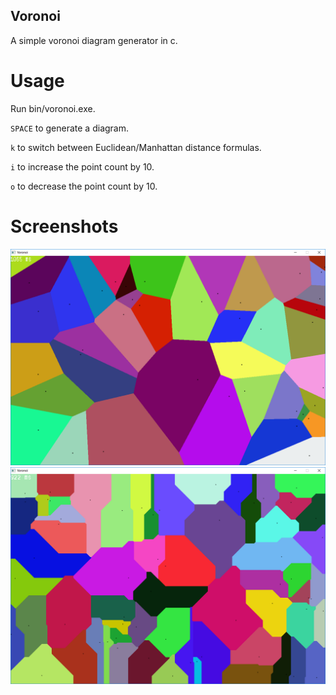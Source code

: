 ## Voronoi
A simple voronoi diagram generator in c.

# Usage
Run bin/voronoi.exe.

`SPACE` to generate a diagram.

`k` to switch between Euclidean/Manhattan distance formulas.

`i` to  increase the point count by 10.

`o` to decrease the point count by 10.

# Screenshots
![Euclidean distance formula example](misc/example_euclidean.png?raw=true "Euclidean")
![Manhattan distance formula example](misc/example_manhattan.png?raw=true "Manhattan")
